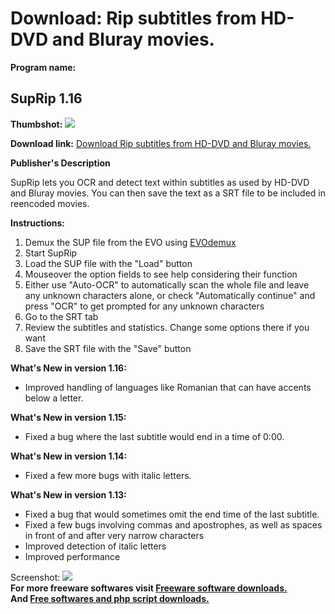 # Download: Rip subtitles from HD-DVD and Bluray movies.

**Program name:**

## SupRip 1.16

  
**Thumbshot:** ![](http://www.freewarefiles.com/screenshot/subrip096_md.gif)   
  
**Download link:** [Download Rip subtitles from HD-DVD and Bluray movies.](http://freesoftwares.boysofts.com/SupRip_program_43115.html)  
  


**Publisher's Description**  
  


SupRip lets you OCR and detect text within subtitles as used by HD-DVD and Bluray movies. You can then save the text as a SRT file to be included in reencoded movies. 

**Instructions:**

  1. Demux the SUP file from the EVO using [EVOdemux](http://www.freewarefiles.com/files/hds/EVOdemux.exe)
  2. Start SupRip 
  3. Load the SUP file with the "Load" button 
  4. Mouseover the option fields to see help considering their function 
  5. Either use "Auto-OCR" to automatically scan the whole file and leave any unknown characters alone, or check "Automatically continue" and press "OCR" to get prompted for any unknown characters 
  6. Go to the SRT tab 
  7. Review the subtitles and statistics. Change some options there if you want 
  8. Save the SRT file with the "Save" button 

**What's New in version 1.16:**

  * Improved handling of languages like Romanian that can have accents below a letter. 

**What's New in version 1.15:**

  * Fixed a bug where the last subtitle would end in a time of 0:00. 

**What's New in version 1.14:**

  * Fixed a few more bugs with italic letters. 

**What's New in version 1.13:**

  * Fixed a bug that would sometimes omit the end time of the last subtitle. 
  * Fixed a few bugs involving commas and apostrophes, as well as spaces in front of and after very narrow characters 
  * Improved detection of italic letters 
  * Improved performance 

  
  
Screenshot: ![](http://www.freewarefiles.com/screenshot/subrip096.gif)   
**For more freeware softwares visit [Freeware software downloads.](http://freesoftwares.boysofts.com/)**   
**And [Free softwares and php script downloads.](http://www.boysofts.com/)**
